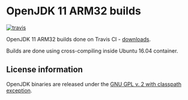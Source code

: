 OpenJDK 11 ARM32 builds
=========================

[![travis](https://travis-ci.org/ojdkbuild/contrib_jdk11u-arm32-ci.svg?branch=jdk-11.0.9.1%2B1)](https://travis-ci.org/ojdkbuild/contrib_jdk11u-arm32-ci/builds)

OpenJDK 11 ARM32 builds done on Travis CI - [downloads](https://github.com/ojdkbuild/contrib_jdk11u-arm32-ci/releases).

Builds are done using cross-compiling inside Ubuntu 16.04 container.

License information
-------------------

OpenJDK binaries are released under the [GNU GPL v. 2 with classpath exception](https://github.com/ojdkbuild/contrib_jdk11u-arm32-ci/blob/master/LICENSE).

